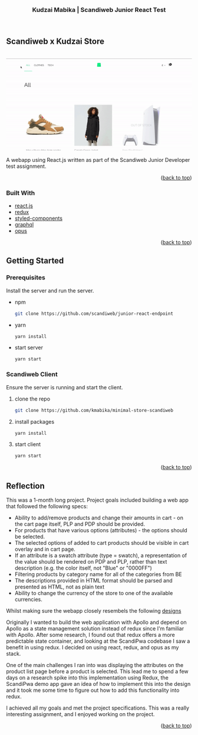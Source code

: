 <div id="top"></div>

<br />
<div align="center">
  <h3 align="center">Kudzai Mabika | Scandiweb Junior React Test</h3>
</div>
<br />

## Scandiweb x Kudzai Store

<br/>

<img src="./public/images/demo.gif">

A webapp using React.js written as part of the Scandiweb Junior Developer test assignment.

<p align="right">(<a href="#top">back to top</a>)</p>


### Built With

* [react.js](https://reactjs.org/)
* [redux](https://redux.js.org/)
* [styled-components](https://styled-components.com/docs)
* [graphql](https://graphql.org/)
* [opus](https://github.com/tilework/opus)


<p align="right">(<a href="#top">back to top</a>)</p>

## Getting Started

### Prerequisites

Install the server and run the server.

* npm
  ```sh
  git clone https://github.com/scandiweb/junior-react-endpoint
  ```
* yarn 
  ```sh
  yarn install 
  ```
* start server
  ```sh
  yarn start
  ```

### Scandiweb Client
Ensure the server is running and start the client.

1. clone the repo
   ```sh
   git clone https://github.com/kmabika/minimal-store-scandiweb
   ```
2. install packages
   ```sh
   yarn install
   ```
3. start client
   ```sh
   yarn start
   ```

<p align="right">(<a href="#top">back to top</a>)</p>

## Reflection

This was a 1-month long project. Project goals included building a web app that followed the following specs: 

- Ability to add/remove products and change their amounts in cart - on the cart page itself, PLP and PDP should be provided.
- For products that have various options (attributes) - the options should be selected.
- The selected options of added to cart products should be visible in cart overlay and in cart page.
- If an attribute is a swatch attribute (type = swatch), a representation of the value should be rendered on PDP and PLP, rather than text description (e.g. the color itself, not "Blue" or "0000FF")
- Filtering products by category name for all of the categories from BE
- The descriptions provided in HTML format should be parsed and presented as HTML, not as plain text
- Ability to change the currency of the store to one of the available currencies.

Whilst making sure the webapp closely resembels the following [designs](https://www.figma.com/file/38MTfcwlMMF3hI1TB8l5yp/Junior-Frontend-Test-Designs-(Public)-(Copy)?node-id=0%3A1)


Originally I wanted to build the web application with Apollo and depend on Apollo as a state management solution instead of redux since I'm familiar with Apollo. After some research, I found out that redux offers a more predictable state container, and looking at the ScandiPwa codebase I saw a benefit in using redux. I decided on using react, redux, and opus as my stack.

One of the main challenges I ran into was displaying the attributes on the product list page before a product is selected. This lead me to spend a few days on a research spike into this implementation using Redux, the ScandiPwa demo app gave an idea of how to implement this into the design and it took me some time to figure out how to add this functionality into redux.

I achieved all my goals and met the project specifications.  This was a really interesting assignment, and I enjoyed working on the project.
<p align="right">(<a href="#top">back to top</a>)</p>